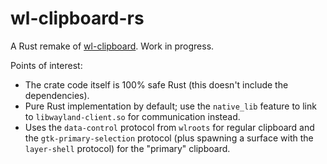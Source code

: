 # wl-clipboard-rs

A Rust remake of [wl-clipboard](https://github.com/bugaevc/wl-clipboard). Work in progress.

Points of interest:
- The crate code itself is 100% safe Rust (this doesn't include the dependencies).
- Pure Rust implementation by default; use the `native_lib` feature to link to `libwayland-client.so` for communication instead.
- Uses the `data-control` protocol from `wlroots` for regular clipboard and the `gtk-primary-selection` protocol (plus spawning a surface with the `layer-shell` protocol) for the "primary" clipboard.
